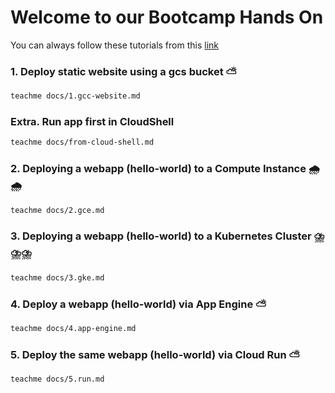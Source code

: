 # Welcome to our Bootcamp Hands On

You can always follow these tutorials from this [link](https://kontinu.github.io/gcp-bootcamp/)

### 1. Deploy static website using a gcs bucket ⛅

```bash
teachme docs/1.gcc-website.md
```

### Extra. Run app first in CloudShell

```bash
teachme docs/from-cloud-shell.md
```

### 2. Deploying a webapp (hello-world) to a Compute Instance 🌧️🌧️

```bash
teachme docs/2.gce.md
```

### 3. Deploying a webapp (hello-world) to a Kubernetes Cluster ⛈️⛈️⛈️

```bash
teachme docs/3.gke.md
```

### 4. Deploy a webapp (hello-world) via App Engine ⛅

```bash
teachme docs/4.app-engine.md
```

### 5. Deploy the same webapp (hello-world) via Cloud Run ⛅

```bash
teachme docs/5.run.md
```
